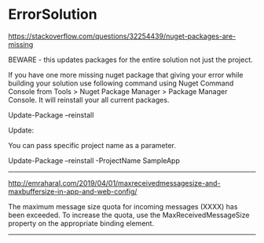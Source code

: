 # ErrorSolution

https://stackoverflow.com/questions/32254439/nuget-packages-are-missing
  
BEWARE - this updates packages for the entire solution not just the project.

If you have one more missing nuget package that giving your error while building your solution use following command using Nuget Command Console from Tools > Nuget Package Manager > Package Manager Console. It will reinstall your all current packages.

Update-Package –reinstall

Update:

You can pass specific project name as a parameter.

Update-Package –reinstall -ProjectName SampleApp

**********************************************************************************************************************************************************************************************************************************************************************
http://emraharal.com/2019/04/01/maxreceivedmessagesize-and-maxbuffersize-in-app-and-web-config/

The maximum message size quota for incoming messages (XXXX) has been exceeded.
To increase the quota, use the MaxReceivedMessageSize property on the appropriate binding element.
**********************************************************************************************************************************************************************************************************************************************************************

